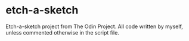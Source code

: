 # etch-a-sketch

Etch-a-sketch project from The Odin Project. All code written by myself, unless commented otherwise in the script file.
